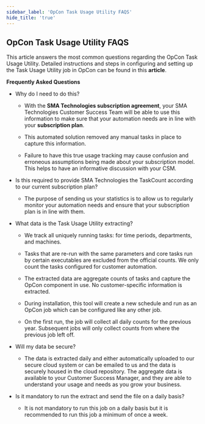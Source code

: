 ```yaml
---
sidebar_label: 'OpCon Task Usage Utility FAQS'
hide_title: 'true'
---
```


## OpCon Task Usage Utility FAQS

This article answers the most common questions regarding the OpCon Task Usage Utility.  Detailed instructions and steps in configuring and setting up the Task Usage Utility job in OpCon can be found in this **article**.

**Frequently Asked Questions**

* Why do I need to do this?

    * With the **SMA Technologies subscription agreement**, your SMA Technologies Customer Success Team will be able to use this information to make sure that your automation needs are in line with your **subscription plan**.

    * This automated solution removed any manual tasks in place to capture this information.

    * Failure to have this true usage tracking may cause confusion and erroneous assumptions being made about your subscription model.  This helps to have an informative discussion with your CSM.

* Is this required to provide SMA Technologies the TaskCount according to our current subscription plan?

    * The purpose of sending us your statistics is to allow us to regularly monitor your automation needs and ensure that your subscription plan is in line with them.

* What data is the Task Usage Utility extracting?

    * We track all uniquely running tasks: for time periods, departments, and machines.
    
    * Tasks that are re-run with the same parameters and core tasks run by certain executables are excluded from the official counts. We only count the tasks configured for customer automation.

    * The extracted data are aggregate counts of tasks and capture the OpCon component in use. No customer-specific information is extracted.

    * During installation, this tool will create a new schedule and run as an OpCon job which can be configured like any other job.

    * On the first run, the job will collect all daily counts for the previous year. Subsequent jobs will only collect counts from where the previous job left off.

* Will my data be secure?

    * The data is extracted daily and either automatically uploaded to our secure cloud system or can be emailed to us and the data is securely housed in the cloud repository. The aggregate data is available to your Customer Success Manager, and they are able to understand your usage and needs as you grow your business.

* Is it mandatory to run the extract and send the file on a daily basis?

    * It is not mandatory to run this job on a daily basis but it is recommended to run this job a minimum of once a week.